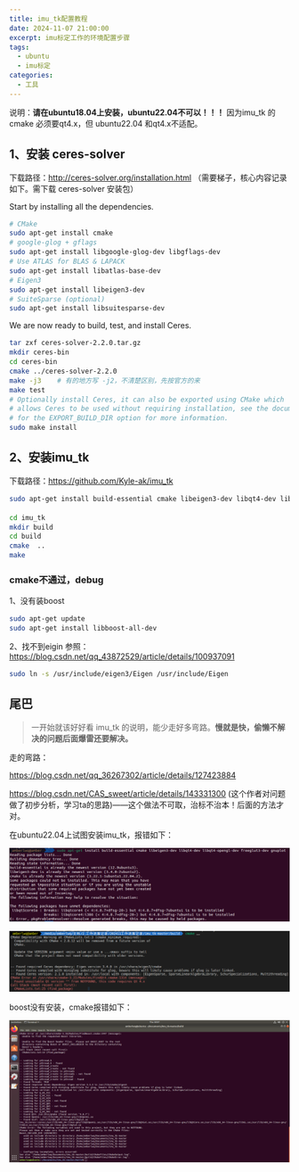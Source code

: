```yaml
---
title: imu_tk配置教程
date: 2024-11-07 21:00:00
excerpt: imu标定工作的环境配置步骤
tags:
  - ubuntu
  - imu标定
categories:
  - 工具
---
```




说明：**请在ubuntu18.04上安装，ubuntu22.04不可以！！！** 因为imu_tk 的 cmake 必须要qt4.x，但 ubuntu22.04 和qt4.x不适配。



## 1、安装 ceres-solver

下载路径：http://ceres-solver.org/installation.html   （需要梯子，核心内容记录如下。需下载 ceres-solver 安装包）

Start by installing all the dependencies.

```bash
# CMake
sudo apt-get install cmake
# google-glog + gflags
sudo apt-get install libgoogle-glog-dev libgflags-dev
# Use ATLAS for BLAS & LAPACK
sudo apt-get install libatlas-base-dev
# Eigen3
sudo apt-get install libeigen3-dev
# SuiteSparse (optional)
sudo apt-get install libsuitesparse-dev
```

We are now ready to build, test, and install Ceres.

```bash
tar zxf ceres-solver-2.2.0.tar.gz
mkdir ceres-bin
cd ceres-bin
cmake ../ceres-solver-2.2.0
make -j3    # 有的地方写 -j2，不清楚区别，先按官方的来
make test
# Optionally install Ceres, it can also be exported using CMake which
# allows Ceres to be used without requiring installation, see the documentation
# for the EXPORT_BUILD_DIR option for more information.
sudo make install
```



## 2、安装imu_tk

下载路径：https://github.com/Kyle-ak/imu_tk

```bash
sudo apt-get install build-essential cmake libeigen3-dev libqt4-dev libqt4-opengl-dev freeglut3-dev gnuplot

cd imu_tk
mkdir build
cd build
cmake  ..
make
```

### cmake不通过，debug

1、没有装boost

```bash
sudo apt-get update
sudo apt-get install libboost-all-dev
```

2、找不到eigin
参照：https://blog.csdn.net/qq_43872529/article/details/100937091

```bash
sudo ln -s /usr/include/eigen3/Eigen /usr/include/Eigen
```





## 尾巴

> 一开始就该好好看 imu_tk 的说明，能少走好多弯路。**慢就是快，偷懒不解决的问题后面爆雷还要解决。**



走的弯路：

https://blog.csdn.net/qq_36267302/article/details/127423884

https://blog.csdn.net/CAS_sweet/article/details/143331300 (这个作者对问题做了初步分析，学习ta的思路)——这个做法不可取，治标不治本！后面的方法才对。



在ubuntu22.04上试图安装imu_tk，报错如下：

![image](/images/image.png)

![image1](/images/image1.png)

boost没有安装，cmake报错如下：

![image2](/images/image2.png)

